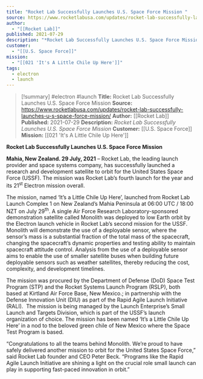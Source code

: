 ```yaml
---
title: "Rocket Lab Successfully Launches U.S. Space Force Mission "
source: https://www.rocketlabusa.com/updates/rocket-lab-successfully-launches-u-s-space-force-mission/
author:
  - "[[Rocket Lab]]"
published: 2021-07-29
description: "*Rocket Lab Successfully Launches U.S. Space Force Mission*"
customer:
  - "[[U.S. Space Force]]"
mission:
  - "[[021 'It's A Little Chile Up Here']]"
tags:
  - electron
  - launch
---
```

>[!summary]
#electron #launch
**Title:** Rocket Lab Successfully Launches U.S. Space Force Mission 
**Source:** https://www.rocketlabusa.com/updates/rocket-lab-successfully-launches-u-s-space-force-mission/
**Author:** [[Rocket Lab]]
**Published:** 2021-07-29
**Description:** *Rocket Lab Successfully Launches U.S. Space Force Mission*
**Customer:** [[U.S. Space Force]]
**Mission:** [[021 'It's A Little Chile Up Here']]

**Rocket Lab Successfully Launches U.S. Space Force Mission**

**Mahia, New Zealand. 29 July, 2021** – Rocket Lab, the leading launch provider and space systems company, has successfully launched a research and development satellite to orbit for the United States Space Force (USSF). The mission was Rocket Lab’s fourth launch for the year and its 21<sup>st</sup> Electron mission overall.

The mission, named ‘It’s a Little Chile Up Here’, launched from Rocket Lab Launch Complex 1 on New Zealand’s Mahia Peninsula at 06:00 UTC / 18:00 NZT on July 29<sup>th</sup>. A single Air Force Research Laboratory-sponsored demonstration satellite called Monolith was deployed to low Earth orbit by the Electron launch vehicle in Rocket Lab’s second mission for the USSF. Monolith will demonstrate the use of a deployable sensor, where the sensor’s mass is a substantial fraction of the total mass of the spacecraft, changing the spacecraft’s dynamic properties and testing ability to maintain spacecraft attitude control. Analysis from the use of a deployable sensor aims to enable the use of smaller satellite buses when building future deployable sensors such as weather satellites, thereby reducing the cost, complexity, and development timelines.

The mission was procured by the Department of Defense (DoD) Space Test Program (STP) and the Rocket Systems Launch Program (RSLP), both based at Kirtland Air Force Base, New Mexico.; in partnership with the Defense Innovation Unit (DIU) as part of the Rapid Agile Launch Initiative (RALI).  The mission is being managed by the Launch Enterprise’s Small Launch and Targets Division, which is part of the USSF’s launch organization of choice. The mission has been named ‘It’s a Little Chile Up Here’ in a nod to the beloved green chile of New Mexico where the Space Test Program is based.

“Congratulations to all the teams behind Monolith. We’re proud to have safely delivered another mission to orbit for the United States Space Force,” said Rocket Lab founder and CEO Peter Beck. “Programs like the Rapid Agile Launch Initiative are shining a light on the crucial role small launch can play in supporting fast-paced innovation in orbit.”